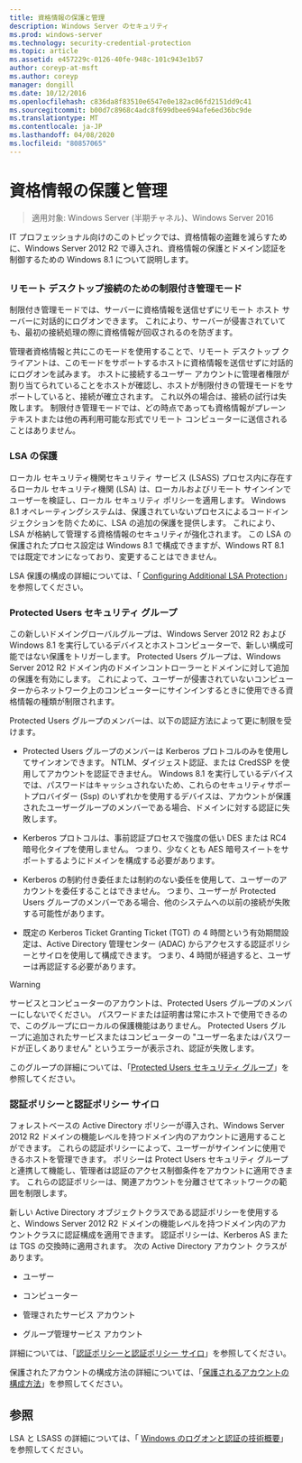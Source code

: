 ```yaml
---
title: 資格情報の保護と管理
description: Windows Server のセキュリティ
ms.prod: windows-server
ms.technology: security-credential-protection
ms.topic: article
ms.assetid: e457229c-0126-40fe-948c-101c943e1b57
author: coreyp-at-msft
ms.author: coreyp
manager: dongill
ms.date: 10/12/2016
ms.openlocfilehash: c836da8f83510e6547e0e182ac06fd2151dd9c41
ms.sourcegitcommit: b00d7c8968c4adc8f699dbee694afe6ed36bc9de
ms.translationtype: MT
ms.contentlocale: ja-JP
ms.lasthandoff: 04/08/2020
ms.locfileid: "80857065"
---
```

# <a name="credentials-protection-and-management"></a>資格情報の保護と管理

>適用対象: Windows Server (半期チャネル)、Windows Server 2016

IT プロフェッショナル向けのこのトピックでは、資格情報の盗難を減らすために、Windows Server 2012 R2 で導入され、資格情報の保護とドメイン認証を制御するための Windows 8.1 について説明します。

## <a name="BKMK_CredentialsProtectionManagement"></a>
### <a name="restricted-admin-mode-for-remote-desktop-connection"></a>リモート デスクトップ接続のための制限付き管理モード
制限付き管理モードでは、サーバーに資格情報を送信せずにリモート ホスト サーバーに対話的にログオンできます。 これにより、サーバーが侵害されていても、最初の接続処理の際に資格情報が回収されるのを防ぎます。

管理者資格情報と共にこのモードを使用することで、リモート デスクトップ クライアントは、このモードをサポートするホストに資格情報を送信せずに対話的にログオンを試みます。 ホストに接続するユーザー アカウントに管理者権限が割り当てられていることをホストが確認し、ホストが制限付きの管理モードをサポートしていると、接続が確立されます。 これ以外の場合は、接続の試行は失敗します。 制限付き管理モードでは、どの時点であっても資格情報がプレーンテキストまたは他の再利用可能な形式でリモート コンピューターに送信されることはありません。

### <a name="lsa-protection"></a>LSA の保護
ローカル セキュリティ機関セキュリティ サービス (LSASS) プロセス内に存在するローカル セキュリティ機関 (LSA) は、ローカルおよびリモート サインインでユーザーを検証し、ローカル セキュリティ ポリシーを適用します。 Windows 8.1 オペレーティングシステムは、保護されていないプロセスによるコードインジェクションを防ぐために、LSA の追加の保護を提供します。 これにより、LSA が格納して管理する資格情報のセキュリティが強化されます。 この LSA の保護されたプロセス設定は Windows 8.1 で構成できますが、Windows RT 8.1 では既定でオンになっており、変更することはできません。

LSA 保護の構成の詳細については、「 [Configuring Additional LSA Protection](configuring-additional-lsa-protection.md)」を参照してください。

### <a name="protected-users-security-group"></a>Protected Users セキュリティ グループ
この新しいドメイングローバルグループは、Windows Server 2012 R2 および Windows 8.1 を実行しているデバイスとホストコンピューターで、新しい構成可能ではない保護をトリガーします。 Protected Users グループは、Windows Server 2012 R2 ドメイン内のドメインコントローラーとドメインに対して追加の保護を有効にします。 これによって、ユーザーが侵害されていないコンピューターからネットワーク上のコンピューターにサインインするときに使用できる資格情報の種類が制限されます。

Protected Users グループのメンバーは、以下の認証方法によって更に制限を受けます。

-   Protected Users グループのメンバーは Kerberos プロトコルのみを使用してサインオンできます。 NTLM、ダイジェスト認証、または CredSSP を使用してアカウントを認証できません。 Windows 8.1 を実行しているデバイスでは、パスワードはキャッシュされないため、これらのセキュリティサポートプロバイダー (Ssp) のいずれかを使用するデバイスは、アカウントが保護されたユーザーグループのメンバーである場合、ドメインに対する認証に失敗します。

-   Kerberos プロトコルは、事前認証プロセスで強度の低い DES または RC4 暗号化タイプを使用しません。 つまり、少なくとも AES 暗号スイートをサポートするようにドメインを構成する必要があります。

-   Kerberos の制約付き委任または制約のない委任を使用して、ユーザーのアカウントを委任することはできません。 つまり、ユーザーが Protected Users グループのメンバーである場合、他のシステムへの以前の接続が失敗する可能性があります。

-   既定の Kerberos Ticket Granting Ticket (TGT) の 4 時間という有効期間設定は、Active Directory 管理センター (ADAC) からアクセスする認証ポリシーとサイロを使用して構成できます。 つまり、4 時間が経過すると、ユーザーは再認証する必要があります。

> [!WARNING]
> サービスとコンピューターのアカウントは、Protected Users グループのメンバーにしないでください。 パスワードまたは証明書は常にホストで使用できるので、このグループにローカルの保護機能はありません。 Protected Users グループに追加されたサービスまたはコンピューターの "ユーザー名またはパスワードが正しくありません" というエラーが表示され、認証が失敗します。

このグループの詳細については、「[Protected Users セキュリティ グループ](protected-users-security-group.md)」を参照してください。

### <a name="authentication-policy-and-authentication-policy-silos"></a>認証ポリシーと認証ポリシー サイロ
フォレストベースの Active Directory ポリシーが導入され、Windows Server 2012 R2 ドメインの機能レベルを持つドメイン内のアカウントに適用することができます。 これらの認証ポリシーによって、ユーザーがサインインに使用できるホストを管理できます。 ポリシーは Protect Users セキュリティ グループと連携して機能し、管理者は認証のアクセス制御条件をアカウントに適用できます。 これらの認証ポリシーは、関連アカウントを分離させてネットワークの範囲を制限します。

新しい Active Directory オブジェクトクラスである認証ポリシーを使用すると、Windows Server 2012 R2 ドメインの機能レベルを持つドメイン内のアカウントクラスに認証構成を適用できます。 認証ポリシーは、Kerberos AS または TGS の交換時に適用されます。 次の Active Directory アカウント クラスがあります。

-   ユーザー

-   コンピューター

-   管理されたサービス アカウント

-   グループ管理サービス アカウント

詳細については、「[認証ポリシーと認証ポリシー サイロ](authentication-policies-and-authentication-policy-silos.md)」を参照してください。

保護されたアカウントの構成方法の詳細については、「[保護されるアカウントの構成方法](how-to-configure-protected-accounts.md)」を参照してください。

## <a name="see-also"></a>参照
LSA と LSASS の詳細については、「 [Windows のログオンと認証の技術概要](https://technet.microsoft.com/library/dn169029(v=ws.10).aspx)」を参照してください。




